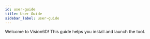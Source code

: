 ```yaml
---
id: user-guide
title: User Guide
sidebar_label: user-guide
---
```


Welcome to Vision6D! This guide helps you install and launch the tool.
